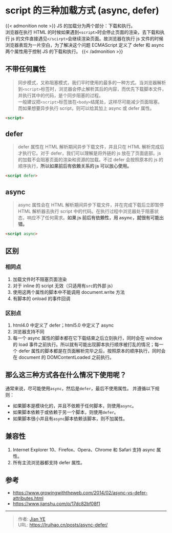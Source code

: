 # script 的三种加载方式 (async, defer)


{{< admonition note >}}
JS 的加载分为两个部分：下载和执行。  
浏览器在执行 HTML 的时候如果遇到`<script>`时会停止页面的渲染，去下载和执行 js 的文件直接遇见`</scirpt>`会继续渲染页面。故浏览器在执行 js 文件的时候浏览器表现为一片空白，为了解决这个问题 ECMAScript 定义了 defer 和 async 两个属性用于控制 JS 的下载和执行。
{{< /admonition >}}

<!--more-->

## 不带任何属性

> 同步模式，又称阻塞模式，我们平时使用的最多的一种方式。当浏览器解析到`<script>`标签时，浏览器会停止解析其后的内容，而优先下载脚本文件，并执行其中的代码，是个同步阻塞的过程。  
> 一般建议把`<script>`标签放在`<body>`结尾处，这样尽可能减少页面阻塞。  
> 而如果想要异步执行 script，则可以给其加上 async 或 defer 属性。

```html
<script>
```

## defer

> defer 属性在 HTML 解析期间异步下载文件，并且只在 HTML 解析完成后才执行它。对于 defer，我们可以理解是将外链的 js 放在了页面底部。js 的加载不会阻塞页面的渲染和资源的加载。不过 defer 会按照原本的 js 的顺序执行，**所以如果前后有依赖关系的 js 可以放心使用。**

```html
<script defer>
```

## async

> async 属性会在 HTML 解析期间异步下载文件，并在完成下载后立即暂停 HTML 解析器去执行 script 中的代码。在执行过程中浏览器处于阻塞状态，响应不了任何需求。**如果 js 前后有依赖性，用 async，就很有可能出错。**

```html
<script async>
```

## 区别

### 相同点

1. 加载文件时不阻塞页面渲染
2. 对于 inline 的 script 无效（只适用有`src`的外部 js）
3. 使用这两个属性的脚本中不能调用 document.write 方法
4. 有脚本的 onload 的事件回调

### 区别点

1. html4.0 中定义了 defer；html5.0 中定义了 async
2. 浏览器支持不同
3. 每一个 async 属性的脚本都在它下载结束之后立刻执行，同时会在 window 的 load 事件之前执行。所以就有可能出现脚本执行顺序被打乱的情况；每一个 defer 属性的脚本都是在页面解析完毕之后，按照原本的顺序执行，同时会在 document 的 DOMContentLoaded 之前执行。

## 那么这三种方式各在什么情况下使用呢？

通常来说，尽可能使用`async`，然后是`defer`，最后不使用属性。
并遵循以下规则：

- 如果脚本是模块化的，并且不依赖于任何脚本，则使用`async`。
- 如果脚本依赖于或依赖于另一个脚本，则使用`defer`。
- 如果脚本很小并且有`async`脚本依赖该脚本，则不加属性。

## 兼容性

1. Internet Explorer 10、Firefox、Opera、Chrome 和 Safari 支持 async 属性。
2. 所有主流浏览器都支持 defer 属性。

## 参考

- <https://www.growingwiththeweb.com/2014/02/async-vs-defer-attributes.html>
- <https://www.jianshu.com/p/17dc82bf08f1>


---

> 作者: [Jian YE](https://github.com/jianye0428)  
> URL: https://lruihao.cn/posts/async-defer/  

